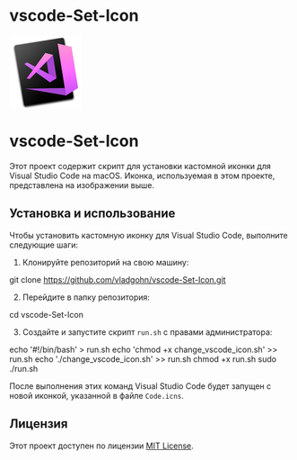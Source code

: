 # vscode-Set-Icon
<p align="left">
  <img src="./resouces/Code.png" width="128" alt="Иконка Visual Studio Code">
</p>

# vscode-Set-Icon

Этот проект содержит скрипт для установки кастомной иконки для Visual Studio Code на macOS. Иконка, используемая в этом проекте, представлена на изображении выше.

## Установка и использование

Чтобы установить кастомную иконку для Visual Studio Code, выполните следующие шаги:

1. Клонируйте репозиторий на свою машину:

git clone https://github.com/vladgohn/vscode-Set-Icon.git

2. Перейдите в папку репозитория:

cd vscode-Set-Icon

3. Создайте и запустите скрипт `run.sh` с правами администратора:

echo '#!/bin/bash' > run.sh
echo 'chmod +x change_vscode_icon.sh' >> run.sh
echo './change_vscode_icon.sh' >> run.sh
chmod +x run.sh
sudo ./run.sh

После выполнения этих команд Visual Studio Code будет запущен с новой иконкой, указанной в файле `Code.icns`.

## Лицензия

Этот проект доступен по лицензии [MIT License](./LICENSE).


